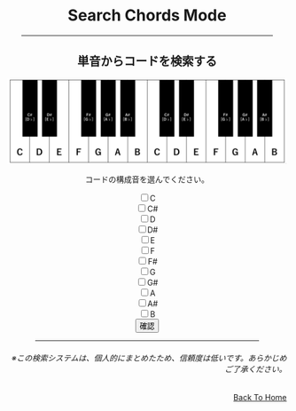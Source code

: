 <html lang="ja">
  <head>
    <meta charset="UTF-8">
  </head>
  <body>
    <div align="center">
      <h1>Search Chords Mode</h1>
      <hr size="2" width="90%" align="center" color="blue">
      <h2>単音からコードを検索する</h2>
      <p><img src="KeyBoard.gif" alt="キーボード"></p>
      <form name="chbox">
        <p>コードの構成音を選んでください。</p>
        <input type="checkbox" value="C">C <br>
        <input type="checkbox" value="C#">C#<br>
        <input type="checkbox" value="D">D <br>
        <input type="checkbox" value="D#">D#<br>
        <input type="checkbox" value="E">E <br>
        <input type="checkbox" value="F">F <br>
        <input type="checkbox" value="F#">F#<br>
        <input type="checkbox" value="G">G <br>
        <input type="checkbox" value="G#">G#<br>
        <input type="checkbox" value="A">A <br>
        <input type="checkbox" value="A#">A#<br>
        <input type="checkbox" value="B">B <br>
        <input type="button" value="確認" onclick="boxCheck()">
      </form>
      <script>
        function boxCheck(){
          var str="";                                     //チェックされた項目を記録する変数
          for( i=0; i<12; i++ ){                           //for文でチェックボックスを１つずつ確認
            if( document.chbox.elements[i].checked ){     //チェックされているか確認する
              if( str != "" ) str=str+",";                //変数strが空でない時、区切りのコンマを入れる
              str=str+document.chbox.elements[i].value;   //チェックボックスのvalue値を変数strに入れる
            }
          }
          if( str=="" ){  //strが空の時、警告を出す
            alert( "デフォルトとして [C,E,G]が選択されました。" );
          }else{
            alert( " [" + str + "]が選択されました。" );
          }
        }
      </script>      
      <hr size="2" width="80%" align="center" color="orange">
      <h6 align="right">※この検索システムは、個人的にまとめたため、信頼度は低いです。あらかじめご了承ください。</h6>
    </div>
    <div align="right">
      <a href="https://takajo-soft08.github.io/SearchChord/" align="left">
        Back To Home
      </a>
    </div>
  </body>
</html>
